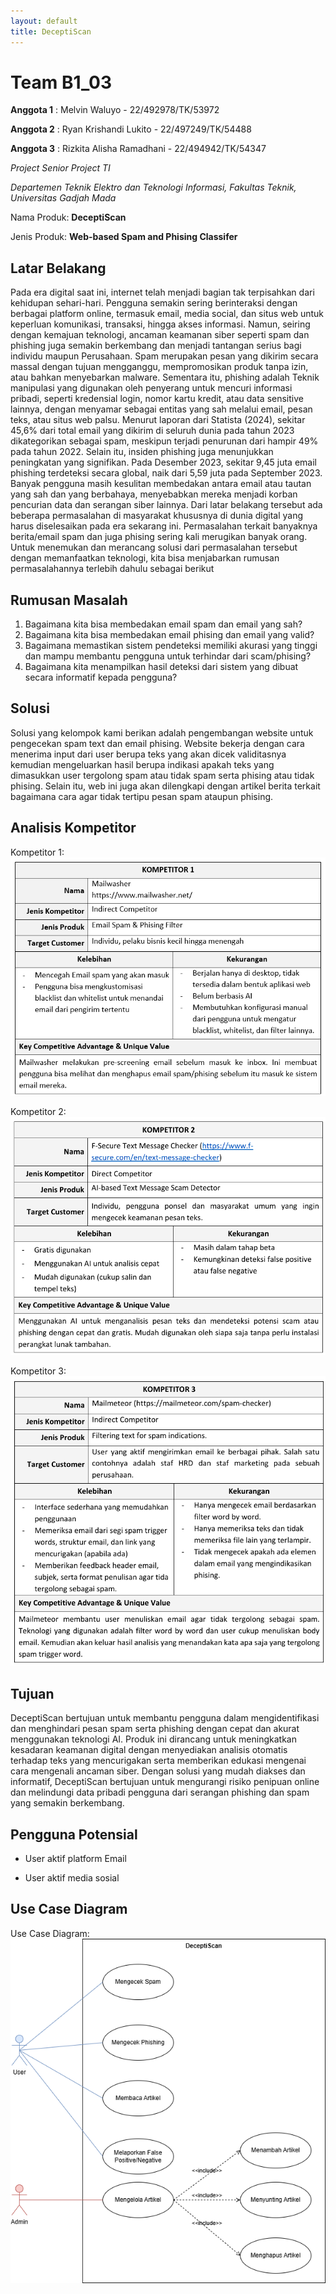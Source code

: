 ```yaml
---
layout: default
title: DeceptiScan
---
```

# Team B1_03

**Anggota 1** : Melvin Waluyo - 22/492978/TK/53972

**Anggota 2** : Ryan Krishandi Lukito - 22/497249/TK/54488

**Anggota 3** : Rizkita Alisha Ramadhani - 22/494942/TK/54347

*Project Senior Project TI*

*Departemen Teknik Elektro dan Teknologi Informasi, Fakultas Teknik, Universitas Gadjah Mada*

Nama Produk:
**DeceptiScan**

Jenis Produk:
**Web-based Spam and Phising Classifer**

## Latar Belakang

Pada era digital saat ini, internet telah menjadi bagian tak terpisahkan dari kehidupan
sehari-hari. Pengguna semakin sering berinteraksi dengan berbagai platform online,
termasuk email, media social, dan situs web untuk keperluan komunikasi, transaksi, hingga
akses informasi. Namun, seiring dengan kemajuan teknologi, ancaman keamanan siber
seperti spam dan phishing juga semakin berkembang dan menjadi tantangan serius bagi
individu maupun Perusahaan.
Spam merupakan pesan yang dikirim secara massal dengan tujuan mengganggu,
mempromosikan produk tanpa izin, atau bahkan menyebarkan malware. Sementara itu,
phishing adalah Teknik manipulasi yang digunakan oleh penyerang untuk mencuri
informasi pribadi, seperti kredensial login, nomor kartu kredit, atau data sensitive lainnya,
dengan menyamar sebagai entitas yang sah melalui email, pesan teks, atau situs web
palsu.
Menurut laporan dari Statista (2024), sekitar 45,6% dari total email yang dikirim di seluruh
dunia pada tahun 2023 dikategorikan sebagai spam, meskipun terjadi penurunan dari
hampir 49% pada tahun 2022. Selain itu, insiden phishing juga menunjukkan peningkatan
yang signifikan. Pada Desember 2023, sekitar 9,45 juta email phishing terdeteksi secara
global, naik dari 5,59 juta pada September 2023. Banyak pengguna masih kesulitan
membedakan antara email atau tautan yang sah dan yang berbahaya, menyebabkan
mereka menjadi korban pencurian data dan serangan siber lainnya.
Dari latar belakang tersebut ada beberapa permasalahan di masyarakat khususnya di
dunia digital yang harus diselesaikan pada era sekarang ini. Permasalahan terkait
banyaknya berita/email spam dan juga phising sering kali merugikan banyak orang. Untuk
menemukan dan merancang solusi dari permasalahan tersebut dengan memanfaatkan
teknologi, kita bisa menjabarkan rumusan permasalahannya terlebih dahulu sebagai
berikut 

## Rumusan Masalah

1. Bagaimana kita bisa membedakan email spam dan email yang sah?
2. Bagaimana kita bisa membedakan email phising dan email yang valid?
3. Bagaimana memastikan sistem pendeteksi memiliki akurasi yang tinggi dan mampu
   membantu pengguna untuk terhindar dari scam/phising?
4. Bagaimana kita menampilkan hasil deteksi dari sistem yang dibuat secara informatif
   kepada pengguna?

## Solusi

Solusi yang kelompok kami berikan adalah pengembangan website untuk pengecekan
spam text dan email phising. Website bekerja dengan cara menerima input dari user
berupa teks yang akan dicek validitasnya kemudian mengeluarkan hasil berupa indikasi
apakah teks yang dimasukkan user tergolong spam atau tidak spam serta phising atau
tidak phising. Selain itu, web ini juga akan dilengkapi dengan artikel berita terkait
bagaimana cara agar tidak tertipu pesan spam ataupun phising.

## Analisis Kompetitor

Kompetitor 1:
![Tabel Analisis Kompetitor 1](kompetitor1.png)

Kompetitor 2:
![Tabel Analisis Kompetitor 2](kompetitor2.png)

Kompetitor 3:
![Tabel Analisis Kompetitor 3](kompetitor3.png)

## Tujuan

DeceptiScan bertujuan untuk membantu pengguna dalam mengidentifikasi dan menghindari pesan spam serta phishing dengan cepat dan akurat menggunakan teknologi AI. Produk ini dirancang untuk meningkatkan kesadaran keamanan digital dengan menyediakan analisis otomatis terhadap teks yang mencurigakan serta memberikan edukasi mengenai cara mengenali ancaman siber. Dengan solusi yang mudah diakses dan informatif, DeceptiScan bertujuan untuk mengurangi risiko penipuan online dan melindungi data pribadi pengguna dari serangan phishing dan spam yang semakin berkembang.

## Pengguna Potensial

- User aktif platform Email

- User aktif media sosial

## Use Case Diagram

Use Case Diagram:
![Use Case](UseCase.png)

